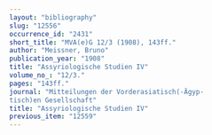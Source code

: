```yaml
---
layout: "bibliography"
slug: "12556"
occurrence_id: "2431"
short_title: "MVA(e)G 12/3 (1908), 143ff."
author: "Meissner, Bruno"
publication_year: "1908"
title: "Assyriologische Studien IV"
volume_no_: "12/3."
pages: "143ff."
journal: "Mitteilungen der Vorderasiatisch(-Ägyp-
tisch)en Gesellschaft"
title: "Assyriologische Studien IV"
previous_item: "12559"
---
```

